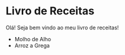 # Livro de Receitas 

Olá! Seja bem vindo ao meu livro de receitas!

- Molho de Alho
- Arroz a Grega

